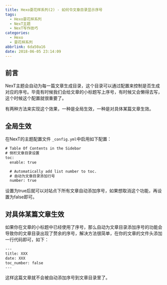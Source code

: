 ```yaml
---
title: Hexo耍花样系列(2) - 如何令文章目录显示序号
tags:
  - Hexo耍花样系列
  - NexT主题
  - NexT写作技巧
categories:
  - Hexo
  - 耍花样系列
abbrlink: 6da50a16
date: 2018-06-05 23:14:09
---
```

## 前言

NexT主题会自动为每一篇文章生成目录，这个目录可以通过配置来控制是否生成对应的序号。毕竟有时候我们会给文章的小标题写上序号，有时候又会懒得去写，这个时候这个配置就很重要了。

有两种方法来实现这个效果，一种是全局生效，一种是对具体某篇文章生效。
<!-- more -->
## 全局生效

在NexT的主题配置文件 `_config.yml`中启用如下配置：

```html
# Table Of Contents in the Sidebar
# 侧栏文章目录设置
toc:
  enable: true

  # Automatically add list number to toc.
  # 自动为文章目录添加行号
  number: true
```

设置为true后就可以对站点下所有文章自动添加序号，如果想取消这个功能，再设置为false即可。

## 对具体某篇文章生效

如果你在文章的小标题中已经使用了序号，那么自动为文章目录添加序号的功能会导致你的文章目录出现了赘余的序号，解决方法很简单，在你的文章的文件头添加一行代码即可，如下：

```html
---
title: XXX
date: XXX
toc_number: false
---
```

这样这篇文章就不会被自动添加序号到文章目录里了。